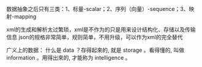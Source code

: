    

数据抽象之后只有三类：1、标量\-scalar；2、序列（向量）\-sequence；3、映射\-mapping

xml的生成和解析太过繁琐，xml是不作为的只是用来设计结构化、存储以及传输信息
json的规格非常简单，规则简单，不用升级，可以作为xml的完全替代

广义上的数据：
什么是 data ？存得起來的, 就是 storage 。看得懂的, 叫做 information 。用得出來的, 才能称为 intelligence 。
